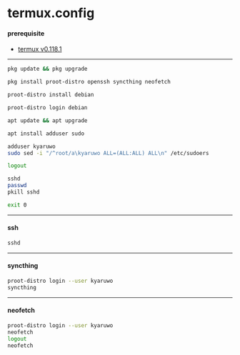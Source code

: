 # termux.config

#### prerequisite

- [termux v0.118.1](https://github.com/termux/termux-app/releases/download/v0.118.1/termux-app_v0.118.1+github-debug_universal.apk)

---

```bash
pkg update && pkg upgrade

pkg install proot-distro openssh syncthing neofetch

proot-distro install debian
```

```bash
proot-distro login debian

apt update && apt upgrade

apt install adduser sudo

adduser kyaruwo
sudo sed -i "/^root/a\kyaruwo ALL=(ALL:ALL) ALL\n" /etc/sudoers

logout
```

```bash
sshd
passwd
pkill sshd

exit 0
```

---

#### ssh

```bash
sshd
```

---

#### syncthing

```bash
proot-distro login --user kyaruwo
syncthing
```

---

#### neofetch

```bash
proot-distro login --user kyaruwo
neofetch
logout
neofetch
```

